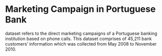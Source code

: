 # Marketing Campaign in Portuguese Bank

dataset refers to the direct marketing campaigns of a Portuguese banking institution based on phone calls. 
This dataset comprises of 45,211 bank customers’ information which was collected from May 2008 to November 2010.
